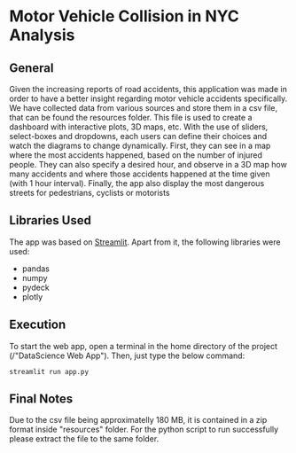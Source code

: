 # Motor Vehicle Collision in NYC Analysis
## General
Given the increasing reports of road accidents, this application
was made in order to have a better insight regarding motor vehicle accidents
specifically. We have collected data from various sources and store them in
a csv file, that can be found the resources folder. This file is used to create a dashboard with
interactive plots, 3D maps, etc. With the use of sliders, select-boxes and dropdowns,
each users can define their choices and watch the diagrams to change dynamically. First, 
they can see in a map where the most accidents happened, based on the number of injured people.
They can also specify a desired hour, and observe in a 3D map how many accidents and
where those accidents happened at the time given (with 1 hour interval). Finally, 
the app also display the most dangerous streets for pedestrians, cyclists or motorists

## Libraries Used
The app was based on [Streamlit]. Apart from it, the following libraries were used:
* pandas
* numpy
* pydeck
* plotly


## Execution
To start the web app, open a terminal in the home directory of the project (/"DataScience Web App").
Then, just type the below command:
```shell
streamlit run app.py
```

## Final Notes
Due to the csv file being approximatelly 180 MB, it is contained in a zip format inside "resources" folder. For the python script
to run successfully please extract the file to the same folder.




[Streamlit]: https://streamlit.io/
